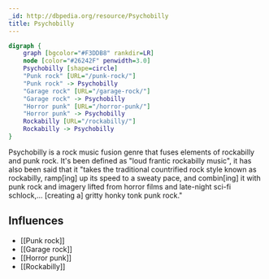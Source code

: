 ```yaml
---
_id: http://dbpedia.org/resource/Psychobilly
title: Psychobilly
---
```


```dot
digraph {
	graph [bgcolor="#F3DDB8" rankdir=LR]
	node [color="#26242F" penwidth=3.0]
	Psychobilly [shape=circle]
	"Punk rock" [URL="/punk-rock/"]
	"Punk rock" -> Psychobilly
	"Garage rock" [URL="/garage-rock/"]
	"Garage rock" -> Psychobilly
	"Horror punk" [URL="/horror-punk/"]
	"Horror punk" -> Psychobilly
	Rockabilly [URL="/rockabilly/"]
	Rockabilly -> Psychobilly
}
```

Psychobilly is a rock music fusion genre that fuses elements of rockabilly and punk rock. It's been defined as "loud frantic rockabilly music", it has also been said that it "takes the traditional countrified rock style known as rockabilly, ramp[ing] up its speed to a sweaty pace, and combin[ing] it with punk rock and imagery lifted from horror films and late-night sci-fi schlock,... [creating a] gritty honky tonk punk rock."

## Influences
- [[Punk rock]]
- [[Garage rock]]
- [[Horror punk]]
- [[Rockabilly]]
